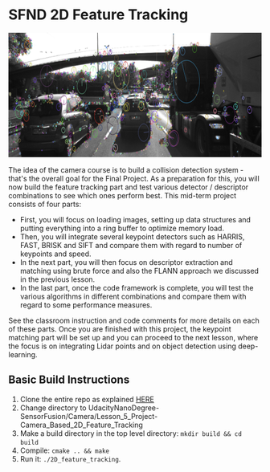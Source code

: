 # SFND 2D Feature Tracking

<img src="images/keypoints.png" width="820" height="248" />

The idea of the camera course is to build a collision detection system - that's the overall goal for the Final Project. As a preparation for this, you will now build the feature tracking part and test various detector / descriptor combinations to see which ones perform best. This mid-term project consists of four parts:

* First, you will focus on loading images, setting up data structures and putting everything into a ring buffer to optimize memory load. 
* Then, you will integrate several keypoint detectors such as HARRIS, FAST, BRISK and SIFT and compare them with regard to number of keypoints and speed. 
* In the next part, you will then focus on descriptor extraction and matching using brute force and also the FLANN approach we discussed in the previous lesson. 
* In the last part, once the code framework is complete, you will test the various algorithms in different combinations and compare them with regard to some performance measures. 

See the classroom instruction and code comments for more details on each of these parts. Once you are finished with this project, the keypoint matching part will be set up and you can proceed to the next lesson, where the focus is on integrating Lidar points and on object detection using deep-learning. 


## Basic Build Instructions

1. Clone the entire repo as explained [HERE](https://github.com/eugen-schaefer/UdacityNanoDegree-SensorFusion#cloning)
2. Change directory to UdacityNanoDegree-SensorFusion/Camera/Lesson_5_Project-Camera_Based_2D_Feature_Tracking
3. Make a build directory in the top level directory: `mkdir build && cd build`
4. Compile: `cmake .. && make`
5. Run it: `./2D_feature_tracking`.
